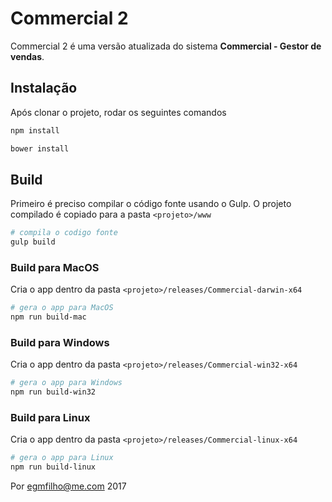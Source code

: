# Commercial 2

Commercial 2 é uma versão atualizada do sistema **Commercial - Gestor de vendas**.

## Instalação

Após clonar o projeto, rodar os seguintes comandos

```sh
npm install

bower install
```

## Build

Primeiro é preciso compilar o código fonte usando o Gulp. O projeto compilado é copiado para a pasta `<projeto>/www`

```sh
# compila o codigo fonte
gulp build
```

### Build para MacOS

Cria o app dentro da pasta `<projeto>/releases/Commercial-darwin-x64`

```sh
# gera o app para MacOS
npm run build-mac
```

### Build para Windows

Cria o app dentro da pasta `<projeto>/releases/Commercial-win32-x64`

```sh
# gera o app para Windows
npm run build-win32
```

### Build para Linux

Cria o app dentro da pasta `<projeto>/releases/Commercial-linux-x64`

```sh
# gera o app para Linux
npm run build-linux
```


Por egmfilho@me.com 2017